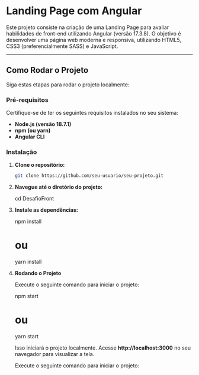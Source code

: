 # Landing Page com Angular

Este projeto consiste na criação de uma Landing Page para avaliar
habilidades de front-end utilizando Angular (versão 17.3.8).
O objetivo é desenvolver uma página web moderna e responsiva,
utilizando HTML5, CSS3 (preferencialmente SASS) e JavaScript.

---

## Como Rodar o Projeto

Siga estas etapas para rodar o projeto localmente:

### Pré-requisitos

Certifique-se de ter os seguintes requisitos instalados no seu sistema:

- **Node.js (versão 18.7.1)**
- **npm (ou yarn)**
- **Angular CLI**

### Instalação

1. **Clone o repositório:**

   ```bash
   git clone https://github.com/seu-usuario/seu-projeto.git
   
2. **Navegue até o diretório do projeto:**
   
   cd DesafioFront

3. **Instale as dependências:**
   
   npm install
   # ou
   yarn install

4. **Rodando o Projeto**
   
   Execute o seguinte comando para iniciar o projeto:
   
   npm start
   # ou
   yarn start

   Isso iniciará o projeto localmente. Acesse **http://localhost:3000** no seu navegador para visualizar a tela.

   
   
   Execute o seguinte comando para iniciar o projeto:
   

